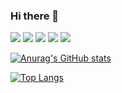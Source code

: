 ### Hi there 👋

<!--
**WooBinHam/WooBinHam** is a ✨ _special_ ✨ repository because its `README.md` (this file) appears on your GitHub profile.

Here are some ideas to get you started:

- 🔭 I’m currently working on ...
- 🌱 I’m currently learning ...
- 👯 I’m looking to collaborate on ...
- 🤔 I’m looking for help with ...
- 💬 Ask me about ...
- 📫 How to reach me: ...
- 😄 Pronouns: ...
- ⚡ Fun fact: ...
-->
<img src="https://img.shields.io/badge/C++-00599C?style=flat-square&logo=C++&logoColor=white"/> <img src="https://img.shields.io/badge/C-00599C?style=flat-square&logo=C&logoColor=white"/> <img src="https://img.shields.io/badge/Java-00599C?style=flat-square&logo=Java&logoColor=white"/> <img src="https://img.shields.io/badge/Kotlin-7F52FF?style=flat-square&logo=Java&logoColor=white"/> <a href="http://www.w3.org/2000/svg" target="_blank"><img src="https://img.shields.io/badge/Kotlin-7F52FF?style=flat-square&logo=Kotlin&logoColor=white"/></a>

[![Anurag's GitHub stats](https://github-readme-stats.vercel.app/api?username=WooBinHam)](https://github.com/anuraghazra/github-readme-stats)

[![Top Langs](https://github-readme-stats.vercel.app/api/top-langs/?username=WooBinHam)](https://github.com/anuraghazra/github-readme-stats)
